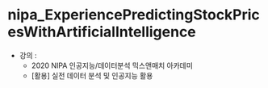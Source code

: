 # nipa_ExperiencePredictingStockPricesWithArtificialIntelligence

- 강의 :
  - 2020 NIPA 인공지능/데이터분석 믹스앤매치 아카데미
  - [활용] 실전 데이터 분석 및 인공지능 활용
